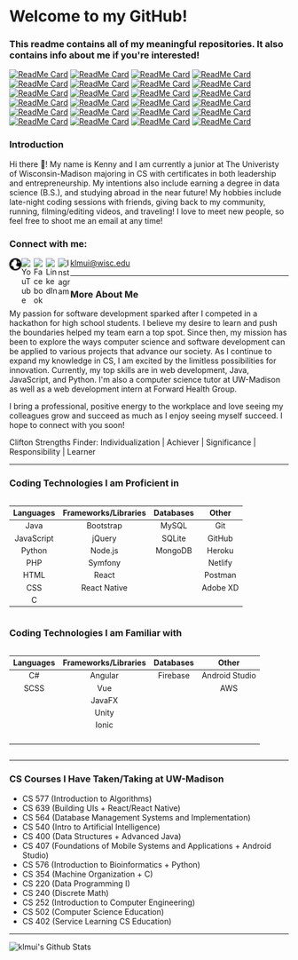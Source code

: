 # Welcome to my GitHub!
### This readme contains all of my meaningful repositories. It also contains info about me if you're interested!

[![ReadMe Card](https://github-readme-stats-gold.vercel.app/api/pin/?username=klmui&repo=Drive360)](https://github.com/klmui/Drive360)
[![ReadMe Card](https://github-readme-stats-gold.vercel.app/api/pin/?username=klmui&repo=Course-Quad)](https://github.com/klmui/Course-Quad)
[![ReadMe Card](https://github-readme-stats-gold.vercel.app/api/pin/?username=klmui&repo=klmui.github.io)](https://github.com/klmui/klmui.github.io)
[![ReadMe Card](https://github-readme-stats-gold.vercel.app/api/pin/?username=khoa165&repo=BuddENetwork)](https://github.com/khoa165/BuddENetwork)
[![ReadMe Card](https://github-readme-stats-gold.vercel.app/api/pin/?username=klmui&repo=Mobile-Sensor-Analysis)](https://github.com/klmui/Mobile-Sensor-Analysis)
[![ReadMe Card](https://github-readme-stats-gold.vercel.app/api/pin/?username=klmui&repo=Clustering)](https://github.com/klmui/Clustering)
[![ReadMe Card](https://github-readme-stats-gold.vercel.app/api/pin/?username=klmui&repo=Around-the-World)](https://github.com/klmui/Around-the-World)
[![ReadMe Card](https://github-readme-stats-gold.vercel.app/api/pin/?username=UW-Culture-Project&repo=Explore-Madison)](https://github.com/UW-Culture-Project/Explore-Madison)
[![ReadMe Card](https://github-readme-stats-gold.vercel.app/api/pin/?username=klmui&repo=B-Plus-Tree)](https://github.com/klmui/B-Plus-Tree)
[![ReadMe Card](https://github-readme-stats-gold.vercel.app/api/pin/?username=klmui&repo=Armstrongs-Axioms-Calculator)](https://github.com/klmui/Armstrongs-Axioms-Calculator)
[![ReadMe Card](https://github-readme-stats-gold.vercel.app/api/pin/?username=klmui&repo=Weather-Visualizer)](https://github.com/klmui/Weather-Visualizer)
[![ReadMe Card](https://github-readme-stats-gold.vercel.app/api/pin/?username=klmui&repo=Rock-Paper-Scissors)](https://github.com/klmui/Rock-Paper-Scissors)
[![ReadMe Card](https://github-readme-stats-gold.vercel.app/api/pin/?username=klmui&repo=Snake-Game)](https://github.com/klmui/Snake-Game)
[![ReadMe Card](https://github-readme-stats-gold.vercel.app/api/pin/?username=klmui&repo=Random-Fur-end)](https://github.com/klmui/Random-Fur-end)
[![ReadMe Card](https://github-readme-stats-gold.vercel.app/api/pin/?username=klmui&repo=COVID-19-Data-map)](https://github.com/klmui/COVID-19-Data-map)
[![ReadMe Card](https://github-readme-stats-gold.vercel.app/api/pin/?username=klmui&repo=To-Do-List)](https://github.com/klmui/To-Do-List)
[![ReadMe Card](https://github-readme-stats-gold.vercel.app/api/pin/?username=klmui&repo=Flashcard-Generator)](https://github.com/klmui/Flashcard-Generator)
[![ReadMe Card](https://github-readme-stats-gold.vercel.app/api/pin/?username=klmui&repo=Web-Notes)](https://github.com/klmui/Web-Notes)
[![ReadMe Card](https://github-readme-stats-gold.vercel.app/api/pin/?username=klmui&repo=Generics-Review)](https://github.com/klmui/Generics-Review)
[![ReadMe Card](https://github-readme-stats-gold.vercel.app/api/pin/?username=klmui&repo=YelpCamp)](https://github.com/klmui/YelpCamp)
[![ReadMe Card](https://github-readme-stats-gold.vercel.app/api/pin/?username=klmui&repo=RGB-Color-Game)](https://github.com/klmui/RGB-Color-Game)
[![ReadMe Card](https://github-readme-stats-gold.vercel.app/api/pin/?username=klmui&repo=Community-Chat)](https://github.com/klmui/Community-Chat)
[![ReadMe Card](https://github-readme-stats-gold.vercel.app/api/pin/?username=klmui&repo=EcoShare)](https://github.com/klmui/EcoShare)
[![ReadMe Card](https://github-readme-stats-gold.vercel.app/api/pin/?username=Code4Good-UWMadison&repo=FoodShed)](https://github.com/Code4Good-UWMadison/FoodShed)


### Introduction

Hi there 👋! My name is Kenny and I am currently a junior at The Univeristy of Wisconsin-Madison majoring in CS with
certificates in both leadership and entrepreneurship. My intentions also include earning a degree in data science
(B.S.), and studying abroad in the near future! My hobbies include late-night coding sessions with friends, giving back
to my community, running, filming/editing videos, and traveling! I love to meet new people, so feel free to shoot me an email at any time!

### Connect with me:
[<img align="left" alt="klmui.com" width="22px" class="aboutSocialBtn"
    src="https://raw.githubusercontent.com/iconic/open-iconic/master/svg/globe.svg" />][website]
[<img align="left" alt="YouTube" width="22px" class="aboutSocialBtn"
    src="https://cdn.jsdelivr.net/npm/simple-icons@v3/icons/youtube.svg" />][youtube]
[<img align="left" alt="Facebook" width="22px" class="aboutSocialBtn"
    src="https://cdn.jsdelivr.net/npm/simple-icons@v3/icons/facebook.svg" />][facebook]
[<img align="left" alt="LinkedIn" width="22px" class="aboutSocialBtn"
    src="https://cdn.jsdelivr.net/npm/simple-icons@v3/icons/linkedin.svg" />][linkedin]
[<img align="left" alt="Instagram" width="22px" class="aboutSocialBtn"
    src="https://cdn.jsdelivr.net/npm/simple-icons@v3/icons/instagram.svg" />][instagram]
[klmui@wisc.edu](mailto:klmui@wisc.edu)

---

### More About Me

My passion for software development sparked after I competed in a hackathon for high school students. I believe my
desire to learn and push the boundaries helped my team earn a top spot. Since then, my mission has been to explore the
ways computer science and software development can be applied to various projects that advance our society. As I
continue to expand my knowledge in CS, I am excited by the limitless possibilities for innovation. Currently, my top
skills are in web development, Java, JavaScript, and Python. I'm also a computer science tutor at UW-Madison as well as a 
web development intern at Forward Health Group.

I bring a professional, positive energy to the workplace and love seeing my colleagues grow and succeed as much as I enjoy seeing myself succeed. I hope to connect with you soon!

Clifton Strengths Finder:
Individualization | Achiever | Significance | Responsibility | Learner

---

### Coding Technologies I am Proficient in

<div style="overflow-x:auto">
    <table class="tablelines">
        <thead>
            <tr>
                <th style="text-align: center"><strong>Languages</strong></th>
                <th style="text-align: center"><strong>Frameworks/Libraries</strong></th>
                <th style="text-align: center"><strong>Databases</strong></th>
                <th style="text-align: center"><strong>Other</strong></th>
            </tr>
        </thead>
        <tbody>
            <tr>
                <td style="text-align: center;">Java</td>
                <td style="text-align: center;" style="text-align: center;">Bootstrap</td>
                <td style="text-align: center;">MySQL</td>
                <td style="text-align: center;">Git</td>
            </tr>
            <tr>
                <td style="text-align: center;">JavaScript</td>
                <td style="text-align: center;">jQuery</td>
                <td style="text-align: center;">SQLite</td>
                <td style="text-align: center;">GitHub</td>
            </tr>
            <tr>
                <td style="text-align: center;">Python</td>
                <td style="text-align: center;">Node.js</td>
                <td style="text-align: center;">MongoDB</td>
                <td style="text-align: center;">Heroku</td>
            </tr>
            <tr>
                <td style="text-align: center;">PHP</td>
                <td style="text-align: center;">Symfony</td>
                <td style="text-align: center;">&nbsp;</td>
                <td style="text-align: center;">Netlify</td>
            </tr>
            <tr>
                <td style="text-align: center;">HTML</td>
                <td style="text-align: center;">React</td>
                <td style="text-align: center;">&nbsp;</td>
                <td style="text-align: center;">Postman</td>
            </tr>
            <tr>
                <td style="text-align: center;">CSS</td>
                <td style="text-align: center;">React Native</td>
                <td style="text-align: center;">&nbsp;</td>
                <td style="text-align: center;">Adobe XD</td>
            </tr>
            <tr>
                <td style="text-align: center;">C</td>
                <td style="text-align: center;">&nbsp;</td>
                <td style="text-align: center;">&nbsp;</td>
                <td style="text-align: center;">&nbsp;</td>
            </tr>
        </tbody>
    </table>
</div>


### Coding Technologies I am Familiar with

<div style="overflow-x:auto">
    <table class="tablelines">
        <thead>
            <tr>
                <th style="text-align: center"><strong>Languages</strong></th>
                <th style="text-align: center"><strong>Frameworks/Libraries</strong></th>
                <th style="text-align: center"><strong>Databases</strong></th>
                <th style="text-align: center"><strong>Other</strong></th>
            </tr>
        </thead>
        <tbody>
            <tr>
                <td style="text-align: center">C#</td>
                <td style="text-align: center">Angular</td>
                <td style="text-align: center">Firebase</td>
                <td style="text-align: center">Android Studio</td>
            </tr>
            <tr>
                <td style="text-align: center">SCSS</td>
                <td style="text-align: center">Vue</td>
                <td style="text-align: center">&nbsp;</td>
                <td style="text-align: center">AWS</td>
            </tr>
            <tr>
                <td style="text-align: center">&nbsp;</td>
                <td style="text-align: center">JavaFX</td>
                <td style="text-align: center">&nbsp;</td>
                <td style="text-align: center">&nbsp;</td>
            </tr>
            <tr>
                <td style="text-align: center">&nbsp;</td>
                <td style="text-align: center">Unity</td>
                <td style="text-align: center">&nbsp;</td>
                <td style="text-align: center">&nbsp;</td>
            </tr>
            <tr>
                <td style="text-align: center">&nbsp;</td>
                <td style="text-align: center">Ionic</td>
                <td style="text-align: center">&nbsp;</td>
                <td style="text-align: center">&nbsp;</td>
            </tr>
            <tr>
                <td style="text-align: center">&nbsp;</td>
                <td style="text-align: center">&nbsp;</td>
                <td style="text-align: center">&nbsp;</td>
                <td style="text-align: center">&nbsp;</td>
        </tbody>
    </table>
</div>

---

### CS Courses I Have Taken/Taking at UW-Madison

- CS 577 (Introduction to Algorithms)
- CS 639 (Building UIs + React/React Native)
- CS 564 (Database Management Systems and Implementation)
- CS 540 (Intro to Artificial Intelligence)
- CS 400 (Data Structures + Advanced Java)
- CS 407 (Foundations of Mobile Systems and Applications + Android Studio)
- CS 576 (Introduction to Bioinformatics + Python)
- CS 354 (Machine Organization + C)
- CS 220 (Data Programming I)
- CS 240 (Discrete Math)
- CS 252 (Introduction to Computer Engineering)
- CS 502 (Computer Science Education)
- CS 402 (Service Learning CS Education)

---

<img align="left" alt="klmui's Github Stats"
    src="https://github-readme-stats-gold.vercel.app/api?username=klmui&show_icons=true&hide_border=true&count_private=true&theme=radical" />

[website]: https://klmui.com
[facebook]: https://www.facebook.com/kenneth.mui.94/
[youtube]: https://www.youtube.com/channel/UCMluAYnUm7rCkzN8czsGX4A?view_as=subscriber
[instagram]: https://www.instagram.com/kenny_mui/
[linkedin]: https://www.linkedin.com/in/kenneth-mui/
